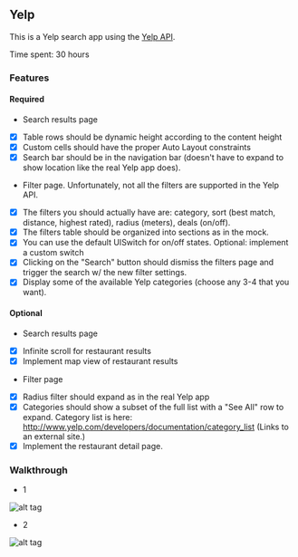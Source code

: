## Yelp

This is a Yelp search app using the [Yelp API](http://developer.rottentomatoes.com/docs/read/JSON).

Time spent: 30 hours

### Features

#### Required

- Search results page
- [x] Table rows should be dynamic height according to the content height
- [x] Custom cells should have the proper Auto Layout constraints
- [x] Search bar should be in the navigation bar (doesn't have to expand to show location like the real Yelp app does).
- Filter page. Unfortunately, not all the filters are supported in the Yelp API.
- [x] The filters you should actually have are: category, sort (best match, distance, highest rated), radius (meters), deals (on/off).
- [x] The filters table should be organized into sections as in the mock.
- [x] You can use the default UISwitch for on/off states. Optional: implement a custom switch
- [x] Clicking on the "Search" button should dismiss the filters page and trigger the search w/ the new filter settings.
- [x] Display some of the available Yelp categories (choose any 3-4 that you want).

#### Optional

- Search results page
- [x] Infinite scroll for restaurant results
- [x] Implement map view of restaurant results
- Filter page
- [x] Radius filter should expand as in the real Yelp app
- [x] Categories should show a subset of the full list with a "See All" row to expand. Category list is here: http://www.yelp.com/developers/documentation/category_list (Links to an external site.)
- [x] Implement the restaurant detail page.

### Walkthrough

- 1

![alt tag](https://github.com/vuminhkhang1995/Yelp/blob/master/Walkthrough%201.gif)

- 2

![alt tag](https://github.com/vuminhkhang1995/Yelp/blob/master/Walkthrough%202.gif)



